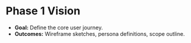 # Phase 1 Vision

- **Goal:** Define the core user journey.
- **Outcomes:** Wireframe sketches, persona definitions, scope outline.
